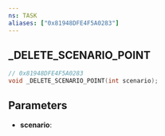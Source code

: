 ```yaml
---
ns: TASK
aliases: ["0x81948DFE4F5A0283"]
---
```

## _DELETE_SCENARIO_POINT

```c
// 0x81948DFE4F5A0283
void _DELETE_SCENARIO_POINT(int scenario);
```

## Parameters
* **scenario**:
